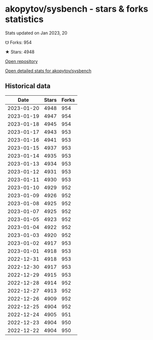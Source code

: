 # akopytov/sysbench - stars & forks statistics

Stats updated on Jan 2023, 20

☋ Forks: 954

★ Stars: 4948

[Open repository](https://github.com/akopytov/sysbench)

[Open detailed stats for akopytov/sysbench](https://reviewgithub.com/rep/akopytov/sysbench)

## Historical data
| Date | Stars | Forks |
|------|-------|-------|
| 2023-01-20 | 4948 | 954 | 
| 2023-01-19 | 4947 | 954 | 
| 2023-01-18 | 4945 | 954 | 
| 2023-01-17 | 4943 | 953 | 
| 2023-01-16 | 4941 | 953 | 
| 2023-01-15 | 4937 | 953 | 
| 2023-01-14 | 4935 | 953 | 
| 2023-01-13 | 4934 | 953 | 
| 2023-01-12 | 4931 | 953 | 
| 2023-01-11 | 4930 | 953 | 
| 2023-01-10 | 4929 | 952 | 
| 2023-01-09 | 4926 | 952 | 
| 2023-01-08 | 4925 | 952 | 
| 2023-01-07 | 4925 | 952 | 
| 2023-01-05 | 4923 | 952 | 
| 2023-01-04 | 4922 | 952 | 
| 2023-01-03 | 4920 | 952 | 
| 2023-01-02 | 4917 | 953 | 
| 2023-01-01 | 4918 | 953 | 
| 2022-12-31 | 4918 | 953 | 
| 2022-12-30 | 4917 | 953 | 
| 2022-12-29 | 4915 | 953 | 
| 2022-12-28 | 4914 | 952 | 
| 2022-12-27 | 4913 | 952 | 
| 2022-12-26 | 4909 | 952 | 
| 2022-12-25 | 4904 | 952 | 
| 2022-12-24 | 4905 | 951 | 
| 2022-12-23 | 4904 | 950 | 
| 2022-12-22 | 4904 | 950 | 

